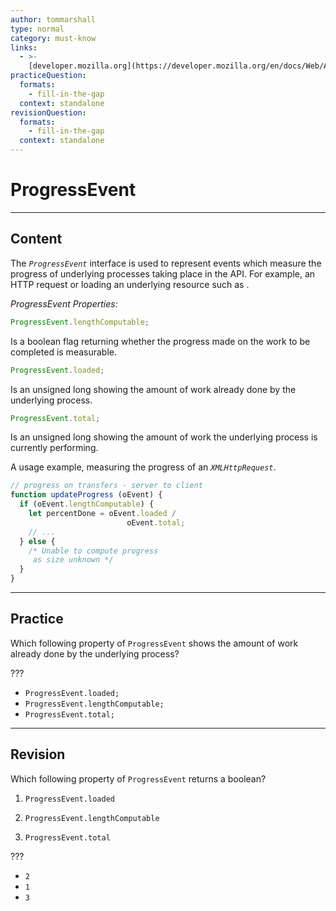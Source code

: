 ```yaml
---
author: tommarshall
type: normal
category: must-know
links:
  - >-
    [developer.mozilla.org](https://developer.mozilla.org/en/docs/Web/API/ProgressEvent){website}
practiceQuestion:
  formats:
    - fill-in-the-gap
  context: standalone
revisionQuestion:
  formats:
    - fill-in-the-gap
  context: standalone
---
```


# ProgressEvent


---

## Content

The *`ProgressEvent`* interface is used to represent events which measure the progress of underlying processes taking place in the API. For example, an HTTP request or loading an underlying resource such as *<img>*.

*ProgressEvent Properties:*

```javascript
ProgressEvent.lengthComputable;
```

Is a boolean flag returning whether the progress made on the work to be completed is measurable.

```javascript
ProgressEvent.loaded;
```

Is an unsigned long showing the amount of work already done by the underlying process.

```javascript
ProgressEvent.total;
```

Is an unsigned long showing the amount of work the underlying process is currently performing.

A usage example, measuring the progress of an *`XMLHttpRequest`*.

```javascript
// progress on transfers - server to client
function updateProgress (oEvent) {
  if (oEvent.lengthComputable) {
    let percentDone = oEvent.loaded /
                          oEvent.total;
    // ...
  } else {
    /* Unable to compute progress
     as size unknown */
  }
}
```


---

## Practice

Which following property of `ProgressEvent` shows the amount of work already done by the underlying process?

???

- `ProgressEvent.loaded;`
- `ProgressEvent.lengthComputable;`
- `ProgressEvent.total;`


---

## Revision

Which following property of `ProgressEvent` returns a boolean?

1) `ProgressEvent.loaded`

2) `ProgressEvent.lengthComputable`

3) `ProgressEvent.total`

???

- `2`
- `1`
- `3`
 

